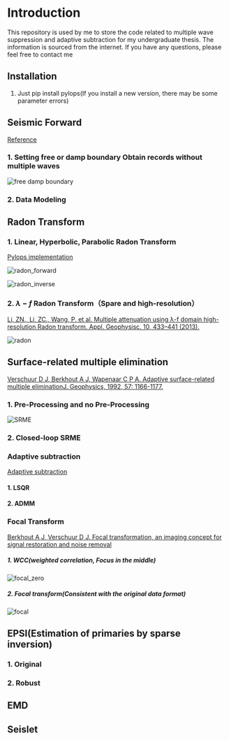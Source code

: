 # Introduction

This repository is used by me to store the code related to multiple wave suppression and adaptive subtraction for my undergraduate thesis. The information is sourced from the internet. If you have any questions, please feel free to contact me

## Installation

1. Just pip install pylops(If you install a new version, there may be some parameter errors)

## Seismic Forward

[Reference](https://github.com/DIG-Kaust/Adaptive-subtraction/blob/master/notebooks/Data_Modeling.ipynb)

### 1. Setting free or damp boundary Obtain records without multiple waves

![free damp boundary](https://github.com/Lipeng-Lai/Mutiples_Suppression/blob/main/images/free_damp_boundary.png)

### 2. Data Modeling

## Radon Transform

### 1. Linear, Hyperbolic, Parabolic Radon Transform

[Pylops implementation](https://pylops.readthedocs.io/en/stable/api/generated/pylops.signalprocessing.FourierRadon2D.html)

![radon_forward](https://github.com/Lipeng-Lai/Mutiples_Suppression/blob/main/images/radon_forward.png)

![radon_inverse](https://github.com/Lipeng-Lai/Mutiples_Suppression/blob/main/images/radon_inverse.png)

### 2. $\lambda-f$ Radon Transform（Spare and high-resolution）

[Li, ZN., Li, ZC., Wang, P. et al. Multiple attenuation using λ-f domain high-resolution Radon transform. Appl. Geophysisc. 10, 433–441 (2013).](https://doi.org/10.1007/s11770-013-0405-1)

![radon](https://github.com/Lipeng-Lai/Mutiples_Suppression/blob/main/images/radon.png)


## Surface-related multiple elimination

[Verschuur D J, Berkhout A J, Wapenaar C P A. Adaptive surface-related multiple eliminationJ. Geophysics, 1992, 57: 1166-1177.](https://library.seg.org/doi/abs/10.1190/1.1443330)

### 1. Pre-Processing and no Pre-Processing

![SRME](https://github.com/Lipeng-Lai/Mutiples_Suppression/blob/main/images/SRME.png)

### 2. Closed-loop SRME

### Adaptive subtraction

[Adaptive subtraction](https://github.com/DIG-Kaust/Adaptive-subtraction/blob/master/notebooks/Adaptive_Subtraction.ipynb)
#### 1.  LSQR

#### 2.  ADMM

### Focal Transform

[Berkhout A J, Verschuur D J. Focal transformation, an imaging concept for signal restoration and noise removal](https://library.seg.org/doi/abs/10.1190/1.2356996)

##### 1. WCC(weighted correlation, Focus in the middle) 

![focal_zero](https://github.com/Lipeng-Lai/Mutiples_Suppression/blob/main/images/focal_zero.png)

##### 2. Focal transform(Consistent with the original data format)

![focal](https://github.com/Lipeng-Lai/Mutiples_Suppression/blob/main/images/focal.png)

## EPSI(Estimation of primaries by sparse inversion)

### 1. Original

### 2. Robust


## EMD


## Seislet
